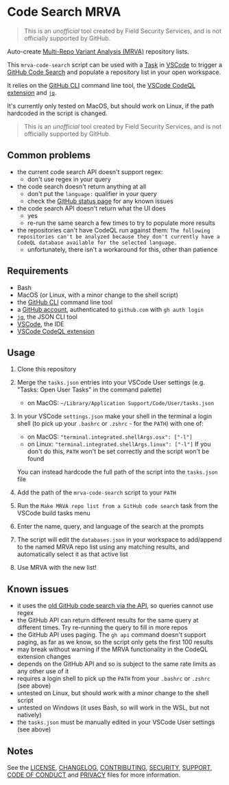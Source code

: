 # Code Search MRVA

> This is an _unofficial_ tool created by Field Security Services, and is not officially supported by GitHub.

Auto-create [Multi-Repo Variant Analysis (MRVA)](https://github.blog/2023-03-09-multi-repository-variant-analysis-a-powerful-new-way-to-perform-security-research-across-github/) repository lists.

This `mrva-code-search` script can be used with a [Task](https://code.visualstudio.com/docs/editor/tasks) in [VSCode](https://code.visualstudio.com/) to trigger a [GitHub Code Search](https://docs.github.com/en/rest/search?apiVersion=2022-11-28#search-code) and populate a repository list in your open workspace.

It relies on the [GitHub CLI](https://cli.github.com/) command line tool, the [VSCode CodeQL extension](https://marketplace.visualstudio.com/items?itemName=GitHub.vscode-codeql) and [`jq`](https://stedolan.github.io/jq/).

It's currently only tested on MacOS, but should work on Linux, if the path hardcoded in the script is changed.

> This is an _unofficial_ tool created by Field Security Services, and is not officially supported by GitHub.

## Common problems

- the current code search API doesn't support regex:
  - don't use regex in your query
- the code search doesn't return anything at all
  - don't put the `language:` qualifier in your query
  - check the [GitHub status page](https://www.githubstatus.com/) for any known issues
- the code search API doesn't return what the UI does
  - yes
  - re-run the same search a few times to try to populate more results
- the repositories can't have CodeQL run against them: `The following repositories can't be analyzed because they don't currently have a CodeQL database available for the selected language.`
  - unfortunately, there isn't a workaround for this, other than patience

## Requirements

- Bash
- MacOS (or Linux, with a minor change to the shell script)
- the [GitHub CLI](https://cli.github.com/) command line tool
- a [GitHub account](https://github.com/), authenticated to `github.com` with `gh auth login`
- [`jq`](https://stedolan.github.io/jq/), the JSON CLI tool
- [VSCode](https://code.visualstudio.com/), the IDE
- [VSCode CodeQL extension](https://marketplace.visualstudio.com/items?itemName=GitHub.vscode-codeql)

## Usage

1. Clone this repository
2. Merge the `tasks.json` entries into your VSCode User settings (e.g. "Tasks: Open User Tasks" in the command palette)
    - on MacOS: `~/Library/Application Support/Code/User/tasks.json`
3. In your VSCode `settings.json` make your shell in the terminal a login shell (to pick up your `.bashrc` or `.zshrc` - for the `PATH`) with one of:
    - on MacOS: `"terminal.integrated.shellArgs.osx": ["-l"]`
    - on Linux: `"terminal.integrated.shellArgs.linux": ["-l"]`
    If you don't do this, `PATH` won't be set correctly and the script won't be found

    You can instead hardcode the full path of the script into the `tasks.json` file
4. Add the path of the `mrva-code-search` script to your `PATH`
5. Run the `Make MRVA repo list from a GitHub code search` task from the VSCode build tasks menu
6. Enter the name, query, and language of the search at the prompts
7. The script will edit the `databases.json` in your workspace to add/append to the named MRVA repo list using any matching results, and automatically select it as that active list
8. Use MRVA with the new list!

## Known issues

- it uses the [old GitHub code search via the API](https://docs.github.com/en/rest/search?apiVersion=2022-11-28#search-code), so queries cannot use regex
- the GitHub API can return different results for the same query at different times. Try re-running the query to fill in more repos
- the GitHub API uses paging. The `gh api` command doesn't support paging, as far as we know, so the script only gets the first 100 results
- may break without warning if the MRVA functionality in the CodeQL extension changes
- depends on the GitHub API and so is subject to the same rate limits as any other use of it
- requires a login shell to pick up the `PATH` from your `.bashrc` or `.zshrc` (see above)
- untested on Linux, but should work with a minor change to the shell script
- untested on Windows (it uses Bash, so will work in the WSL, but not natively)
- the `tasks.json` must be manually edited in your VSCode User settings (see above)

## Notes

See the [LICENSE](LICENSE), [CHANGELOG](CHANGELOG.md), [CONTRIBUTING](CONTRIBUTING.md), [SECURITY](SECURITY.md), [SUPPORT](SUPPORT.md), [CODE OF CONDUCT](CODE_OF_CONDUCT.md) and [PRIVACY](PRIVACY.md) files for more information.
